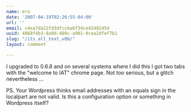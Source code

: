 ```yaml
---
name: era
date: '2007-04-19T02:26:55-04:00'
url: ''
email: c4ea7da22fd3dfccba6f34ce42482454
uuid: 4868f4b3-8a8d-480c-a901-0caa2dfef7b1
slug: "/its_all_text_v06/"
layout: comment

---
```


I upgraded to 0.6.8 and on several systems where I did this I got two tabs with the "welcome to IAT" chrome page.  Not too serious, but a glitch nevertheless ...

PS. Your Wordpress thinks email addresses with an equals sign in the localpart are not valid.  Is this a configuration option or something in Wordpress itself?
